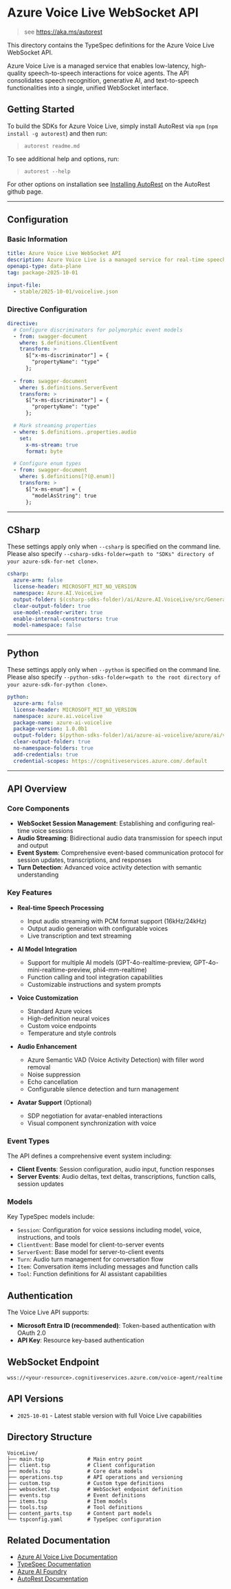# Azure Voice Live WebSocket API

> see https://aka.ms/autorest

This directory contains the TypeSpec definitions for the Azure Voice Live WebSocket API.

Azure Voice Live is a managed service that enables low-latency, high-quality speech-to-speech interactions for voice agents. The API consolidates speech recognition, generative AI, and text-to-speech functionalities into a single, unified WebSocket interface.

## Getting Started

To build the SDKs for Azure Voice Live, simply install AutoRest via `npm` (`npm install -g autorest`) and then run:

> `autorest readme.md`

To see additional help and options, run:

> `autorest --help`

For other options on installation see [Installing AutoRest](https://aka.ms/autorest/install) on the AutoRest github page.

---

## Configuration

### Basic Information

```yaml
title: Azure Voice Live WebSocket API
description: Azure Voice Live is a managed service for real-time speech-to-speech interactions via WebSocket
openapi-type: data-plane
tag: package-2025-10-01
```

```yaml $(tag) == 'package-2025-10-01'
input-file:
  - stable/2025-10-01/voicelive.json
```

### Directive Configuration

```yaml
directive:
  # Configure discriminators for polymorphic event models
  - from: swagger-document
    where: $.definitions.ClientEvent
    transform: >
      $["x-ms-discriminator"] = {
        "propertyName": "type"
      };
      
  - from: swagger-document
    where: $.definitions.ServerEvent
    transform: >
      $["x-ms-discriminator"] = {
        "propertyName": "type"
      };

  # Mark streaming properties
  - where: $.definitions..properties.audio
    set:
      x-ms-stream: true
      format: byte

  # Configure enum types
  - from: swagger-document
    where: $.definitions[?(@.enum)]
    transform: >
      $["x-ms-enum"] = {
        "modelAsString": true
      };
```

---

## CSharp

These settings apply only when `--csharp` is specified on the command line.
Please also specify `--csharp-sdks-folder=<path to "SDKs" directory of your azure-sdk-for-net clone>`.

```yaml $(csharp)
csharp:
  azure-arm: false
  license-header: MICROSOFT_MIT_NO_VERSION
  namespace: Azure.AI.VoiceLive
  output-folder: $(csharp-sdks-folder)/ai/Azure.AI.VoiceLive/src/Generated
  clear-output-folder: true
  use-model-reader-writer: true
  enable-internal-constructors: true
  model-namespace: false
```

---

## Python

These settings apply only when `--python` is specified on the command line.
Please also specify `--python-sdks-folder=<path to the root directory of your azure-sdk-for-python clone>`.

```yaml $(python)
python:
  azure-arm: false
  license-header: MICROSOFT_MIT_NO_VERSION
  namespace: azure.ai.voicelive
  package-name: azure-ai-voicelive
  package-version: 1.0.0b1
  output-folder: $(python-sdks-folder)/ai/azure-ai-voicelive/azure/ai/voicelive
  clear-output-folder: true
  no-namespace-folders: true
  add-credentials: true
  credential-scopes: https://cognitiveservices.azure.com/.default
```

---

## API Overview

### Core Components

- **WebSocket Session Management**: Establishing and configuring real-time voice sessions
- **Audio Streaming**: Bidirectional audio data transmission for speech input and output
- **Event System**: Comprehensive event-based communication protocol for session updates, transcriptions, and responses
- **Turn Detection**: Advanced voice activity detection with semantic understanding

### Key Features

- **Real-time Speech Processing**
  - Input audio streaming with PCM format support (16kHz/24kHz)
  - Output audio generation with configurable voices
  - Live transcription and text streaming

- **AI Model Integration**
  - Support for multiple AI models (GPT-4o-realtime-preview, GPT-4o-mini-realtime-preview, phi4-mm-realtime)
  - Function calling and tool integration capabilities
  - Customizable instructions and system prompts

- **Voice Customization**
  - Standard Azure voices
  - High-definition neural voices
  - Custom voice endpoints
  - Temperature and style controls

- **Audio Enhancement**
  - Azure Semantic VAD (Voice Activity Detection) with filler word removal
  - Noise suppression
  - Echo cancellation
  - Configurable silence detection and turn management

- **Avatar Support** (Optional)
  - SDP negotiation for avatar-enabled interactions
  - Visual component synchronization with voice

### Event Types

The API defines a comprehensive event system including:

- **Client Events**: Session configuration, audio input, function responses
- **Server Events**: Audio deltas, text deltas, transcriptions, function calls, session updates

### Models

Key TypeSpec models include:

- `Session`: Configuration for voice sessions including model, voice, instructions, and tools
- `ClientEvent`: Base model for client-to-server events
- `ServerEvent`: Base model for server-to-client events
- `Turn`: Audio turn management for conversation flow
- `Item`: Conversation items including messages and function calls
- `Tool`: Function definitions for AI assistant capabilities

## Authentication

The Voice Live API supports:
- **Microsoft Entra ID (recommended)**: Token-based authentication with OAuth 2.0
- **API Key**: Resource key-based authentication

## WebSocket Endpoint

```
wss://<your-resource>.cognitiveservices.azure.com/voice-agent/realtime
```

## API Versions

- `2025-10-01` - Latest stable version with full Voice Live capabilities

## Directory Structure

```
VoiceLive/
├── main.tsp              # Main entry point
├── client.tsp            # Client configuration
├── models.tsp            # Core data models
├── operations.tsp        # API operations and versioning
├── custom.tsp            # Custom type definitions
├── websocket.tsp         # WebSocket endpoint definition
├── events.tsp            # Event definitions
├── items.tsp             # Item models
├── tools.tsp             # Tool definitions
├── content_parts.tsp     # Content part models
└── tspconfig.yaml        # TypeSpec configuration
```

## Related Documentation

- [Azure AI Voice Live Documentation](https://docs.microsoft.com/azure/ai-services/)
- [TypeSpec Documentation](https://typespec.io/)
- [Azure AI Foundry](https://azure.microsoft.com/products/ai-studio/)
- [AutoRest Documentation](https://aka.ms/autorest)